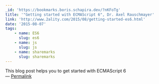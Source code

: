 ```yaml
---
_id: 'https://bookmarks.boris.schapira.dev/?nKFoTg'
title: '"Getting started with ECMAScript 6", Dr. Axel Rauschmayer'
link: 'http://www.2ality.com/2015/08/getting-started-es6.html'
date: '2015-08-07'
tags:
    - name: ES6
      slug: es6
    - name: js
      slug: js
    - name: sharemarks
      slug: sharemarks
---
```


This blog post helps you to get started with ECMAScript 6 <br>&#8212;
<a href="https://bookmarks.boris.schapira.dev/?nKFoTg" title="Permalink">Permalink</a>
